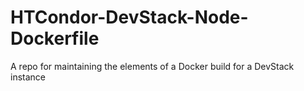 # HTCondor-DevStack-Node-Dockerfile
A repo for maintaining the elements of a Docker build for a DevStack instance
